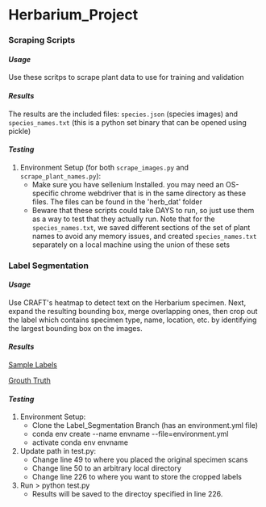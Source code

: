 # Herbarium_Project

### Scraping Scripts
#### *Usage*
Use these scritps to scrape plant data to use for training and validation

#### *Results*
The results are the included files: `species.json` (species images) and `species_names.txt` (this is a python set binary that can be opened using pickle)

#### *Testing*
1. Environment Setup (for both `scrape_images.py` and  `scrape_plant_names.py`): 
      * Make sure you have sellenium Installed. you may need an OS-specific chrome webdriver that is in the same directory as these files. The files can be found in the 'herb_dat' folder
      * Beware that these scripts could take DAYS to run, so just use them as a way to test that they actually run. Note that for the `species_names.txt`,
        we saved different sections of the set of plant names to avoid any memory issues, and created `species_names.txt` separately on a local machine
        using the union of these sets

### Label Segmentation
#### *Usage*
Use CRAFT's heatmap to detect text on the Herbarium specimen. Next, expand the resulting bounding box, merge overlapping ones, then crop out the label which contains specimen type, name, location, etc. by identifying the largest bounding box on the images. 

#### *Results* 
[Sample Labels](https://drive.google.com/file/d/1YqlqDSl7fUcgLrR02slxLUG_mLXbevEF/view?usp=sharing) 

[Grouth Truth](https://github.com/mzheng27/Herbarium_Project/blob/main/words.txt) 

#### *Testing* 
1. Environment Setup: 
      * Clone the Label_Segmentation Branch (has an environment.yml file) 
      * conda env create --name envname --file=environment.yml
      * activate conda env envname
2. Update path in test.py: 
      * Change line 49 to where you placed the original specimen scans  
      * Change line 50 to an arbitrary local directory
      * Change line 226 to where you want to store the cropped labels
3. Run > python test.py
      * Results will be saved to the directoy specified in line 226. 

